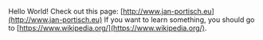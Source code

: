 Hello World!
Check out this page: [http://www.jan-portisch.eu](http://www.jan-portisch.eu)
If you want to learn something, you should go to [https://www.wikipedia.org/](https://www.wikipedia.org/).